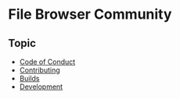 # File Browser Community

## Topic

- [Code of Conduct](./code_of_conduct.md)
- [Contributing](./contributing.md)
- [Builds](./builds.md)
- [Development](./development.md)
